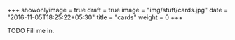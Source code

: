 +++
showonlyimage = true
draft = true
image = "img/stuff/cards.jpg"
date = "2016-11-05T18:25:22+05:30"
title = "cards"
weight = 0
+++

TODO Fill me in.

